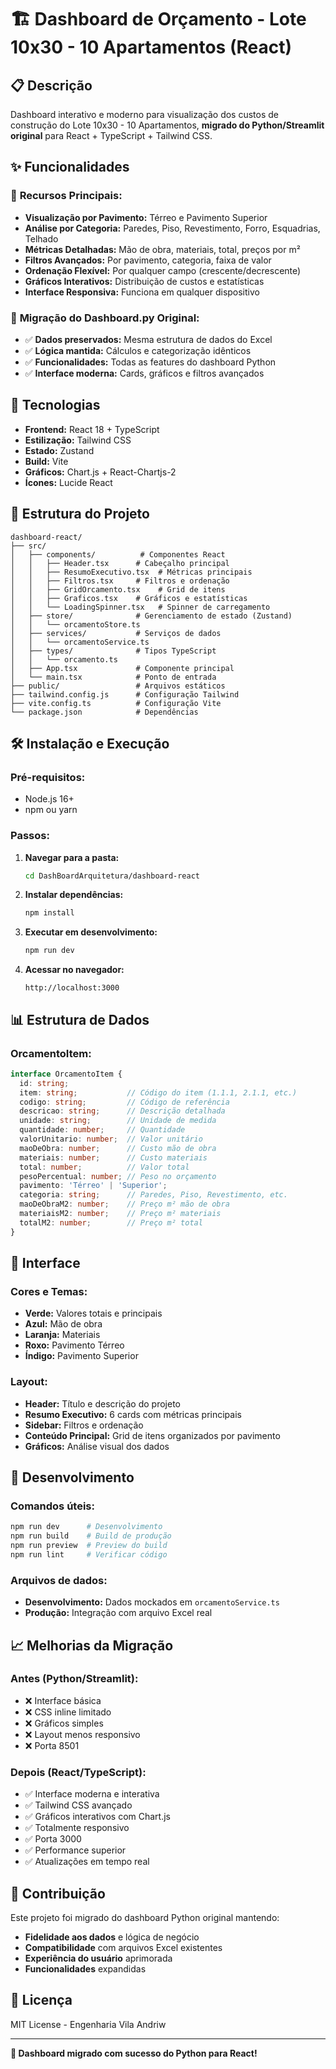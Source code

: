 # 🏗️ Dashboard de Orçamento - Lote 10x30 - 10 Apartamentos (React)

## 📋 Descrição

Dashboard interativo e moderno para visualização dos custos de construção do Lote 10x30 - 10 Apartamentos, **migrado do Python/Streamlit original** para React + TypeScript + Tailwind CSS.

## ✨ Funcionalidades

### 🎯 **Recursos Principais:**
- **Visualização por Pavimento:** Térreo e Pavimento Superior
- **Análise por Categoria:** Paredes, Piso, Revestimento, Forro, Esquadrias, Telhado
- **Métricas Detalhadas:** Mão de obra, materiais, total, preços por m²
- **Filtros Avançados:** Por pavimento, categoria, faixa de valor
- **Ordenação Flexível:** Por qualquer campo (crescente/decrescente)
- **Gráficos Interativos:** Distribuição de custos e estatísticas
- **Interface Responsiva:** Funciona em qualquer dispositivo

### 🔄 **Migração do Dashboard.py Original:**
- ✅ **Dados preservados:** Mesma estrutura de dados do Excel
- ✅ **Lógica mantida:** Cálculos e categorização idênticos
- ✅ **Funcionalidades:** Todas as features do dashboard Python
- ✅ **Interface moderna:** Cards, gráficos e filtros avançados

## 🚀 Tecnologias

- **Frontend:** React 18 + TypeScript
- **Estilização:** Tailwind CSS
- **Estado:** Zustand
- **Build:** Vite
- **Gráficos:** Chart.js + React-Chartjs-2
- **Ícones:** Lucide React

## 📁 Estrutura do Projeto

```
dashboard-react/
├── src/
│   ├── components/          # Componentes React
│   │   ├── Header.tsx      # Cabeçalho principal
│   │   ├── ResumoExecutivo.tsx  # Métricas principais
│   │   ├── Filtros.tsx     # Filtros e ordenação
│   │   ├── GridOrcamento.tsx    # Grid de itens
│   │   ├── Graficos.tsx    # Gráficos e estatísticas
│   │   └── LoadingSpinner.tsx   # Spinner de carregamento
│   ├── store/              # Gerenciamento de estado (Zustand)
│   │   └── orcamentoStore.ts
│   ├── services/           # Serviços de dados
│   │   └── orcamentoService.ts
│   ├── types/              # Tipos TypeScript
│   │   └── orcamento.ts
│   ├── App.tsx             # Componente principal
│   └── main.tsx            # Ponto de entrada
├── public/                 # Arquivos estáticos
├── tailwind.config.js      # Configuração Tailwind
├── vite.config.ts          # Configuração Vite
└── package.json            # Dependências
```

## 🛠️ Instalação e Execução

### **Pré-requisitos:**
- Node.js 16+ 
- npm ou yarn

### **Passos:**
1. **Navegar para a pasta:**
   ```bash
   cd DashBoardArquitetura/dashboard-react
   ```

2. **Instalar dependências:**
   ```bash
   npm install
   ```

3. **Executar em desenvolvimento:**
   ```bash
   npm run dev
   ```

4. **Acessar no navegador:**
   ```
   http://localhost:3000
   ```

## 📊 Estrutura de Dados

### **OrcamentoItem:**
```typescript
interface OrcamentoItem {
  id: string;
  item: string;           // Código do item (1.1.1, 2.1.1, etc.)
  codigo: string;         // Código de referência
  descricao: string;      // Descrição detalhada
  unidade: string;        // Unidade de medida
  quantidade: number;     // Quantidade
  valorUnitario: number;  // Valor unitário
  maoDeObra: number;      // Custo mão de obra
  materiais: number;      // Custo materiais
  total: number;          // Valor total
  pesoPercentual: number; // Peso no orçamento
  pavimento: 'Térreo' | 'Superior';
  categoria: string;      // Paredes, Piso, Revestimento, etc.
  maoDeObraM2: number;    // Preço m² mão de obra
  materiaisM2: number;    // Preço m² materiais
  totalM2: number;        // Preço m² total
}
```

## 🎨 Interface

### **Cores e Temas:**
- **Verde:** Valores totais e principais
- **Azul:** Mão de obra
- **Laranja:** Materiais
- **Roxo:** Pavimento Térreo
- **Índigo:** Pavimento Superior

### **Layout:**
- **Header:** Título e descrição do projeto
- **Resumo Executivo:** 6 cards com métricas principais
- **Sidebar:** Filtros e ordenação
- **Conteúdo Principal:** Grid de itens organizados por pavimento
- **Gráficos:** Análise visual dos dados

## 🔧 Desenvolvimento

### **Comandos úteis:**
```bash
npm run dev      # Desenvolvimento
npm run build    # Build de produção
npm run preview  # Preview do build
npm run lint     # Verificar código
```

### **Arquivos de dados:**
- **Desenvolvimento:** Dados mockados em `orcamentoService.ts`
- **Produção:** Integração com arquivo Excel real

## 📈 Melhorias da Migração

### **Antes (Python/Streamlit):**
- ❌ Interface básica
- ❌ CSS inline limitado
- ❌ Gráficos simples
- ❌ Layout menos responsivo
- ❌ Porta 8501

### **Depois (React/TypeScript):**
- ✅ Interface moderna e interativa
- ✅ Tailwind CSS avançado
- ✅ Gráficos interativos com Chart.js
- ✅ Totalmente responsivo
- ✅ Porta 3000
- ✅ Performance superior
- ✅ Atualizações em tempo real

## 🤝 Contribuição

Este projeto foi migrado do dashboard Python original mantendo:
- **Fidelidade aos dados** e lógica de negócio
- **Compatibilidade** com arquivos Excel existentes
- **Experiência do usuário** aprimorada
- **Funcionalidades** expandidas

## 📝 Licença

MIT License - Engenharia Vila Andriw

---

**🎉 Dashboard migrado com sucesso do Python para React!**
